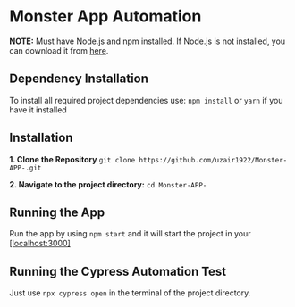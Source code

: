 # Monster App Automation

**NOTE:** Must have Node.js and npm installed. If Node.js is not installed, you can download it from [here](https://nodejs.org/en/download).

## Dependency Installation

To install all required project dependencies use: 
`npm install`
or
`yarn` if you have it installed

## Installation 
 **1.  Clone the Repository**
 `git clone https://github.com/uzair1922/Monster-APP-.git`

**2.  Navigate to the project directory:**
`cd Monster-APP-`

## Running the App
Run the app by using `npm start` and it will start the project in your [[localhost:3000]](http://localhost:3000/)

## Running the Cypress Automation Test
Just use `npx cypress open` in the terminal of the project directory.
